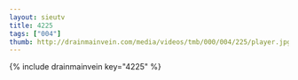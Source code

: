 ```yaml
--- 
layout: sieutv
title: 4225
tags: ["004"]
thumb: http://drainmainvein.com/media/videos/tmb/000/004/225/player.jpg
---
```

{% include drainmainvein key="4225" %} 
